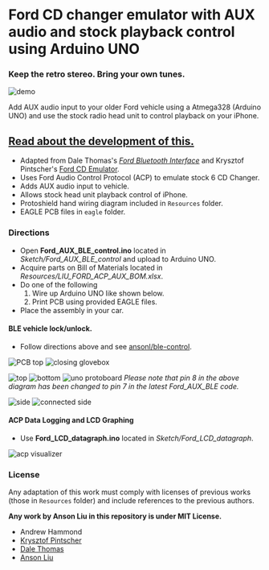 # Ford CD changer emulator with AUX audio and stock playback control using Arduino UNO

### **Keep the retro stereo. Bring your own tunes.**

![demo](https://raw.githubusercontent.com/ansonl/fordacp-aux/master/Resources/ford_acp_aux_demo_350w.gif)

Add AUX audio input to your older Ford vehicle using a Atmega328 (Arduino UNO) and use the stock radio head unit to control playback on your iPhone. 

## [Read about the development of this.](http://ansonliu.com/2017/09/ford-acp-cd-changer-emulator-aux-audio/)

  - Adapted from Dale Thomas's [*Ford Bluetooth Interface*](http://www.instructables.com/id/Ford-Bluetooth-Interface-Control-phone-with-stock-/) and Krysztof Pintscher's  [Ford CD Emulator](http://www.instructables.com/id/Ford-CD-Emulator-Arduino-Mega/).
  - Uses Ford Audio Control Protocol (ACP) to emulate stock 6 CD Changer.
  - Adds AUX audio input to vehicle.
  - Allows stock head unit playback control of iPhone.
  - Protoshield hand wiring diagram included in `Resources` folder. 
  - EAGLE PCB files in `eagle` folder.

### Directions
  - Open **Ford_AUX_BLE_control.ino** located in *Sketch/Ford_AUX_BLE_control* and upload to Arduino UNO.
  - Acquire parts on Bill of Materials located in *Resources/LIU_FORD_ACP_AUX_BOM.xlsx*.
  - Do one of the following
    1. Wire up Arduino UNO like shown below.
    2. Print PCB using provided EAGLE files.
  - Place the assembly in your car.

#### BLE vehicle lock/unlock.
  - Follow directions above and see [ansonl/ble-control](https://github.com/ansonl/ble-control).

![PCB top](https://raw.githubusercontent.com/ansonl/fordacp-aux/master/Resources/aux_inline_top.jpg)
![closing glovebox](https://raw.githubusercontent.com/ansonl/fordacp-aux/master/Resources/closing_glovebox.gif)

![top](https://raw.githubusercontent.com/ansonl/fordacp-aux/master/Resources/top.jpg) ![bottom](https://raw.githubusercontent.com/ansonl/fordacp-aux/master/Resources/bottom.jpg)
![uno protoboard](https://raw.githubusercontent.com/ansonl/fordacp-aux/master/Resources/uno-protoboard.png)
*Please note that pin 8 in the above diagram has been changed to pin 7 in the latest Ford_AUX_BLE code.* 

![side](https://raw.githubusercontent.com/ansonl/fordacp-aux/master/Resources/side.jpg) ![connected side](https://raw.githubusercontent.com/ansonl/fordacp-aux/master/Resources/connected-side.jpg)

#### ACP Data Logging and LCD Graphing
  - Use **Ford_LCD_datagraph.ino** located in *Sketch/Ford_LCD_datagraph*.

![acp visualizer](https://raw.githubusercontent.com/ansonl/fordacp-aux/master/Resources/data_bar_animated.gif)


### License

Any adaptation of this work must comply with licenses of previous works (those in `Resources` folder) and include references to the previous authors. 

**Any work by Anson Liu in this repository is under MIT License.**

  - Andrew Hammond
  - [Krysztof Pintscher](http://www.instructables.com/id/Ford-CD-Emulator-Arduino-Mega/)
  - [Dale Thomas](http://www.instructables.com/id/Ford-Bluetooth-Interface-Control-phone-with-stock-/)
  - [Anson Liu](http://ansonliu.com)
